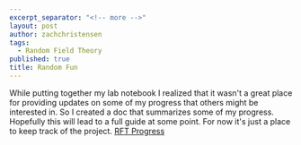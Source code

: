```yaml
---
excerpt_separator: "<!-- more -->"
layout: post
author: zachchristensen
tags: 
  - Random Field Theory
published: true
title: Random Fun
---
```


While putting together my lab notebook I realized that it wasn't a great place for providing updates on some of my progress that others might be interested in. So I created a doc that summarizes some of my progress. Hopefully this will lead to a full guide at some point. For now it's just a place to keep track of the project.
[RFT Progress](https://github.com/Tokazama/rft/blob/master/tests/checks.Rmd)

